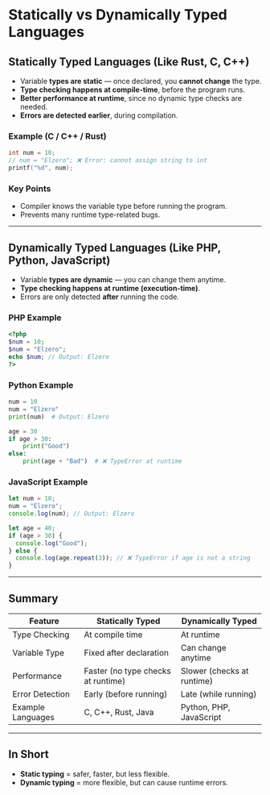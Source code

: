 #  Statically vs Dynamically Typed Languages

##  Statically Typed Languages (Like Rust, C, C++)
- Variable **types are static** — once declared, you **cannot change** the type.
- **Type checking happens at compile-time**, before the program runs.
- **Better performance at runtime**, since no dynamic type checks are needed.
- **Errors are detected earlier**, during compilation.

###  Example (C / C++ / Rust)
```cpp
int num = 10;
// num = "Elzero"; ❌ Error: cannot assign string to int
printf("%d", num);
```

###  Key Points
- Compiler knows the variable type before running the program.
- Prevents many runtime type-related bugs.

---

##  Dynamically Typed Languages (Like PHP, Python, JavaScript)
- Variable **types are dynamic** — you can change them anytime.
- **Type checking happens at runtime (execution-time)**.
- Errors are only detected **after** running the code.

###  PHP Example
```php
<?php
$num = 10;
$num = "Elzero";
echo $num; // Output: Elzero
?>
```

###  Python Example
```python
num = 10
num = "Elzero"
print(num)  # Output: Elzero

age = 30
if age > 30:
    print("Good")
else:
    print(age + "Bad")  # ❌ TypeError at runtime
```

###  JavaScript Example
```javascript
let num = 10;
num = "Elzero";
console.log(num); // Output: Elzero

let age = 40;
if (age > 30) {
  console.log("Good");
} else {
  console.log(age.repeat(3)); // ❌ TypeError if age is not a string
}
```

---

##  Summary

| Feature | **Statically Typed** | **Dynamically Typed** |
|----------|----------------------|------------------------|
| Type Checking | At compile time | At runtime |
| Variable Type | Fixed after declaration | Can change anytime |
| Performance | Faster (no type checks at runtime) | Slower (checks at runtime) |
| Error Detection | Early (before running) | Late (while running) |
| Example Languages | C, C++, Rust, Java | Python, PHP, JavaScript |

---

##  In Short
- **Static typing** = safer, faster, but less flexible.  
- **Dynamic typing** = more flexible, but can cause runtime errors.
